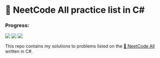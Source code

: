 # 🔮 NeetCode All practice list in C#
### Progress: 
![](https://progress-bar.dev/14/?scale=75&title=🧠&nbsp;&width=120&color=6644aa&suffix=/75)
![](https://progress-bar.dev/17/?scale=150&title=🚀&nbsp;&width=120&color=002044&suffix=/150)
![](https://progress-bar.dev/17/?scale=305&title=🔮&nbsp;&width=120&color=aa5588&suffix=/305)

This repo contains my solutions to problems listed on the [🔮 NeetCode All](https://neetcode.io/practice) written in C#.
